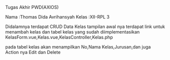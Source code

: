 Tugas Akhir PWD(AXIOS)

Nama    :Thomas Dida Avrihansyah
Kelas   :XII-RPL 3

Didalamnya terdapat CRUD Data Kelas 
tampilan awal nya terdapat link untuk menambah kelas 
dan tabel kelas yang sudah diimplementasikan KelasForm.vue,Kelas.vue,KelasController,Kelas.php

pada tabel kelas akan menampilkan No,Nama Kelas,Jurusan,dan juga Action nya Edit dan Delete